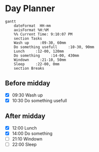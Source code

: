 # Day Planner
```mermaid
gantt
    dateFormat  HH-mm
    axisFormat %H:%M
    %% Current Time: 9:10:07 PM
    section Tasks
    Wash up     :09-30, 60mm
    Do something usefull     :10-30, 90mm
    Lunch     :12-00, 120mm
    Do something     :14-00, 430mm
    Windown     :21-10, 50mm
    Sleep     :22-00, 0mm
    section Breaks

```

## Before midday
- [x] 09:30 Wash up
- [x] 10:30 Do something usefull

## After midday
- [x] 12:00 Lunch
- [x] 14:00 Do something
- [ ] 21:10 Windown
- [ ] 22:00 Sleep